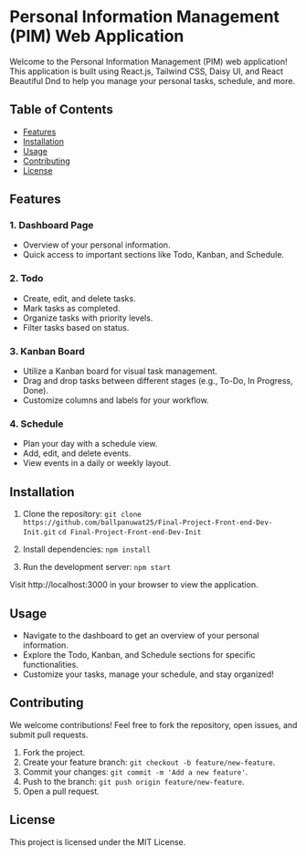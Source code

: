 
# Personal Information Management (PIM) Web Application

Welcome to the Personal Information Management (PIM) web application! This application is built using React.js, Tailwind CSS, Daisy UI, and React Beautiful Dnd to help you manage your personal tasks, schedule, and more.

## Table of Contents
- [Features](#features)
- [Installation](#installation)
- [Usage](#usage)
- [Contributing](#contributing)
- [License](#license)

## Features

### 1. Dashboard Page
- Overview of your personal information.
- Quick access to important sections like Todo, Kanban, and Schedule.

### 2. Todo
- Create, edit, and delete tasks.
- Mark tasks as completed.
- Organize tasks with priority levels.
- Filter tasks based on status.

### 3. Kanban Board
- Utilize a Kanban board for visual task management.
- Drag and drop tasks between different stages (e.g., To-Do, In Progress, Done).
- Customize columns and labels for your workflow.

### 4. Schedule
- Plan your day with a schedule view.
- Add, edit, and delete events.
- View events in a daily or weekly layout.

## Installation

1. Clone the repository:
	``git clone https://github.com/ballpanuwat25/Final-Project-Front-end-Dev-Init.git``
	``cd Final-Project-Front-end-Dev-Init``

2. Install dependencies:
	``npm install``

3. Run the development server:
	 ``npm start``

Visit http://localhost:3000 in your browser to view the application.

## Usage

-   Navigate to the dashboard to get an overview of your personal information.
-   Explore the Todo, Kanban, and Schedule sections for specific functionalities.
-   Customize your tasks, manage your schedule, and stay organized!

## Contributing

We welcome contributions! Feel free to fork the repository, open issues, and submit pull requests.

1.  Fork the project.
2.  Create your feature branch: `git checkout -b feature/new-feature`.
3.  Commit your changes: `git commit -m 'Add a new feature'`.
4.  Push to the branch: `git push origin feature/new-feature`.
5.  Open a pull request.

## License

This project is licensed under the MIT License.
